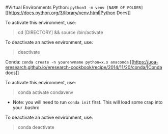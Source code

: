 #Virtual Environments
Python: `python3 -m venv [NAME OF FOLDER]` [[https://docs.python.org/3/library/venv.html|Python Docs]]

 To activate this environment, use:
 > cd [DIRECTORY] && source /bin/activate

 To deactivate an active environment, use:
 > deactivate
 
Conda: `conda create -n yourenvname python=x.x anaconda` [[https://uoa-eresearch.github.io/eresearch-cookbook/recipe/2014/11/20/conda/|Conda docs]]

 To activate this environment, use:
 > conda activate condavenv
 * Note: you will need to run `conda init` first.  This will load some crap into your .bashrc

 To deactivate an active environment, use:
 > conda deactivate

